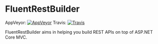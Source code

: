 FluentRestBuilder
===

AppVeyor: [![AppVeyor](https://ci.appveyor.com/api/projects/status/ubv5td4t0xtmql6h?svg=true)](https://ci.appveyor.com/project/kyubisation/fluentrestbuilder)
Travis:   [![Travis](https://travis-ci.org/kyubisation/FluentRestBuilder.svg?branch=dev)](https://travis-ci.org/kyubisation/FluentRestBuilder)

FluentRestBuilder aims in helping you build REST APIs on top of ASP.NET Core MVC.
